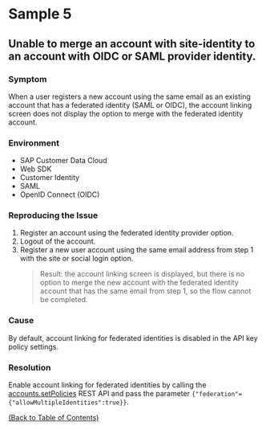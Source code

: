# Sample 5

## Unable to merge an account with site-identity to an account with OIDC or SAML provider identity.

### Symptom
When a user registers a new account using the same email as an existing account that has a federated identity (SAML or OIDC), the account linking screen does not display the option to merge with the federated identity account.

### Environment
- SAP Customer Data Cloud
- Web SDK
- Customer Identity
- SAML
- OpenID Connect (OIDC)

### Reproducing the Issue
1. Register an account using the federated identity provider option.
2. Logout of the account.
3. Register a new user account using the same email address from step 1 with the site or social login option.
   > Result: the account linking screen is displayed, but there is no option to merge the new account with the federated identity account that has the same email from step 1, so the flow cannot be completed.

### Cause
By default, account linking for federated identities is disabled in the API key policy settings.

### Resolution
Enable account linking for federated identities by calling the [accounts.setPolicies](https://help.sap.com/docs/SAP_CUSTOMER_DATA_CLOUD/8b8d6fffe113457094a17701f63e3d6a/4139d66d70b21014bbc5a10ce4041860.html) REST API and pass the parameter `{"federation"={"allowMultipleIdentities":true}}`.

[(Back to Table of Contents)](../README.md)
